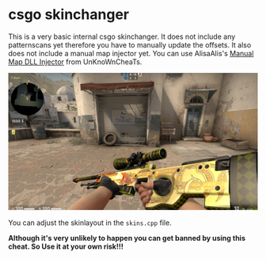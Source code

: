 # csgo skinchanger
This is a very basic internal csgo skinchanger. It does not include any patternscans yet therefore you have to manually update the offsets. It also does not include a manual map injector yet. You can use AlisaAlis's [Manual Map DLL Injector](https://www.unknowncheats.me/forum/general-programming-and-reversing/209939-alisaalis-manual-map-dll-injector-x86-x64.html) from UnKnoWnCheaTs.


![Preview](https://github.com/TheMoerp/csgo_skinchanger/blob/main/images/awp.png)


You can adjust the skinlayout in the `skins.cpp` file.

**Although it's very unlikely to happen you can get banned by using this cheat. So Use it at your own risk!!!**
